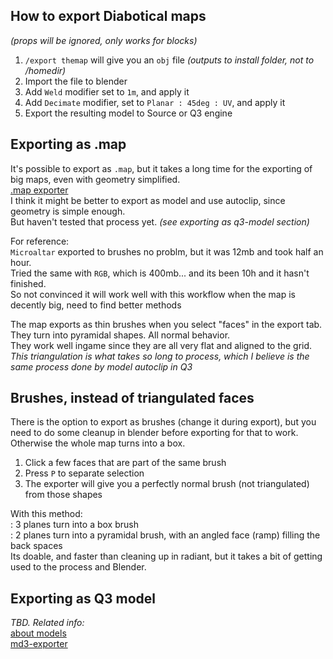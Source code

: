 ## How to export Diabotical maps
_(props will be ignored, only works for blocks)_
1.   `/export themap` will give you an `obj` file _(outputs to install folder, not to /homedir)_
2.   Import the file to blender
3.   Add `Weld` modifier set to `1m`, and apply it  
4.   Add `Decimate` modifier, set to `Planar : 45deg : UV`, and apply it  
5.   Export the resulting model to Source or Q3 engine  

## Exporting as .map
It's possible to export as `.map`, but it takes a long time for the exporting of big maps, even with geometry simplified.  
[.map exporter](https://trello.com/c/6Zml1gSu/149-quake-3-map-brush-exporter-addon-for-blender)  
I think it might be better to export as model and use autoclip, since geometry is simple enough.   
But haven't tested that process yet. _(see exporting as q3-model section)_  

For reference:  
`Microaltar` exported to brushes no problm, but it was 12mb and took half an hour.  
Tried the same with `RGB`, which is 400mb... and its been 10h and it hasn't finished.  
So not convinced it will work well with this workflow when the map is decently big, need to find better methods  

The map exports as thin brushes when you select "faces" in the export tab.   
They turn into pyramidal shapes. All normal behavior.  
They work well ingame since they are all very flat and aligned to the grid.  
_This triangulation is what takes so long to process, which I believe is the same process done by model autoclip in Q3_  

## Brushes, instead of triangulated faces
There is the option to export as brushes (change it during export), but you need to do some cleanup in blender before exporting for that to work. Otherwise the whole map turns into a box.

1. Click a few faces that are part of the same brush
2. Press `P` to separate selection
3. The exporter will give you a perfectly normal brush (not triangulated) from those shapes

With this method:  
: 3 planes turn into a box brush  
: 2 planes turn into a pyramidal brush, with an angled face (ramp) filling the back spaces  
Its doable, and faster than cleaning up in radiant, but it takes a bit of getting used to the process and Blender.  

## Exporting as Q3 model
_TBD. Related info:_  
[about models](https://trello.com/c/sE516Emm/161-about-models)  
[md3-exporter](https://trello.com/c/aMEbgAXC/151-bsp-lightmapper-bake-lightmaps-in-blender-%E2%A0%80%E2%A0%80%E2%A0%80%E2%A0%80%E2%A0%80%E2%A0%80%E2%A0%80%E2%A0%80%E2%A0%80%E2%A0%80%E2%A0%80%E2%A0%80%E2%A0%80%E2%A0%80%E2%A0%80%E2%A0%80%E2%A0%80%E2%A0%80%E2%A0%80-md3-exporter-with-custom-normals%E2%A0%80%E2%A0%80%E2%A0%80%E2%A0%80%E2%A0%80%E2%A0%80%E2%A0%80%E2%A0%80%E2%A0%80%E2%A0%80%E2%A0%80%E2%A0%80%E2%A0%80%E2%A0%80%E2%A0%80%E2%A0%80%E2%A0%80%E2%A0%80%E2%A0%80-bsp-importer)  
